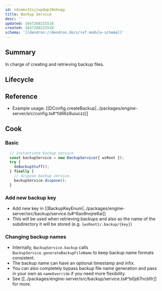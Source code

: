 ```yaml
---
id: n4immv31sjzvpdwp10ehoqg
title: Backup Service
desc: ''
updated: 1647268215518
created: 1647268215518
schema: '[[dendron://dendron.docs/ref.module-schema]]'
---
```


## Summary
In charge of creating and retrieving backup files.

## Lifecycle

## Reference

- Example usage: [[DConfig.createBackup|../packages/engine-server/src/config.ts#^fd66z8uiuczz]]

## Cook

### Basic

```ts
  // instantiate backup service
  const backupService = new BackupService({ wsRoot });
  try {
    doBackupStuff();
  } finally {
    // dispose backup service.
    backupService.dispose();
  }
```

### Add new backup key

- Add new key in [[BackupKeyEnum|../packages/engine-server/src/backup/service.ts#^6ao9nojre6ai]]
- This will be used when retrieving backups and also as the name of the subdirectory it will be stored (e.g. `{wsRoot}/.backup/{key}`)

### Changing backup names

- Internally, `BackupService.backup` calls `BackupService.generateBackupFileName` to keep backup name formats consistent.
- The backup name can have an optional timestamp and infix.
- You can also completely bypass backup file name generation and pass in your own as `nameOverride` if you need more flexibility.
- See [[../packages/engine-server/src/backup/service.ts#^b0jdi7ncbflr]] for more.
